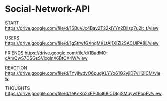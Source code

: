 # Social-Network-API

START https://drive.google.com/file/d/1SBuVJx4Bav2T22kIYYn2DlIsq7u2It_t/view

USERS https://drive.google.com/file/d/1gStrwfGXnqMKLtAj1XIZi2SACUiPA8ij/view

FRIENDS https://drive.google.com/file/d/1BadM0-cAmQwS7DSGsSVixglnX6BtCX4W/view

REACTION https://drive.google.com/file/d/1YyjIwdvO6pugKLYYx61G2yjiD7vH2ICM/view

THOUGHTS https://drive.google.com/file/d/1eKnKq2xEP0loI68iCDIglSMuywfPopFv/view
